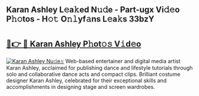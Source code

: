 ## Karan Ashley L𝚎a𝚔ed N𝚞𝚍e - Part-ugx Vi𝚍𝚎o P𝚑𝚘tos - H𝚘𝚝 O𝚗𝚕yf𝚊ns L𝚎a𝚔s 33bzY

# <h2><a href="http://kf2j00a.oniu.top/?m=Karan+Ashley">🔗👉 🔴 Karan Ashley P𝚑ot𝚘𝚜 V𝚒d𝚎o</a></h2>

[![Karan Ashley Nu𝚍e𝚜](https://i.imgur.com/0qMVB7G.gif)](http://kf2j00a.oniu.top/?m=Karan+Ashley)
Web-based entertainer and digital media artist Karan Ashley, acclaimed for publishing dance and lifestyle tutorials through solo and collaborative dance acts and compact clips. Brilliant costume designer Karan Ashley, celebrated for their exceptional skills and accomplishments in designing stage and screen wardrobes.  
